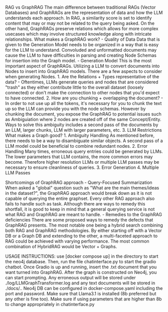 RAG vs GraphRAG
    The main difference between traditional RAGs (Vector Databases) and GraphRAGs are the representation of data and how the LLM understands each approach. In RAG, a similarity score is set to identify content that may or may not be related to the query being asked. On the other hand, GraphRAGs preserve relations which allows for more complex usecases which may involve structured knowledge along with intricate relationships.
What makes a GraphRAG work?
    - Quality of Data
        Data that is given to the Generation Model needs to be organized in a way that is easy for the LLM to understand. Convoluded and unformatted documents may cause the LLM to have difficulties in parsing and creating Node Schemas for insertion into the Graph model.
    - Generation Model
        This is the most important aspect of GraphRAGs. Utilizing a LLM to convert documents into Nodes to insert into GraphRAG models. There are a few aspects to consider when generating Nodes.
            1. Are the Relations + Types representative of the data?
                - Oftentimes, LLMs generate queries and nodes that are considered "trash" as they either contribute little to the overall dataset (loosely connected) or don't make the connection to other nodes that you'd expect to have connected.
            2. How are you chunking + overlapping the document?
                - In order to not use up all the tokens, it's necessary for you to chunk the text up so the LLM can provide you with the node schemas. However by chunking the document, you expose the GraphRAG to potential issues such as Ambiguiation where 2 nodes are created off of the same Concept/Entity. Ways to solve this ambiguity includes a second pass of the documents by an LLM, larger chunks, LLM with larger parameters, etc.
            3. LLM Restrictions
What makes a Graph good?
    1. Ambiguity Handling
        As mentioned before, there needs to be a way to disambiguate similar objects. A second pass of a LLM model could be beneficial to combine redundant nodes.
    2. Error Handling
        Many times, erroneous query entries could be generated by LLMs. The lower parameters that LLM contains, the more common errors may become. Therefore higher resolution LLMs or multiple LLM passes may be necessary to ensure cleanliness of queries.
    3. Error Generation
    4. Multiple LLM Passes

Shortcomings of GraphRAG approach
    - Query-Focused Summarization
        When asked a "global" question such as "What are the main themes/ideas in the dataset?", the GraphRAG approach would break down as it is not capable of querying the entire graphset. Every other RAG approach also fails to handle such as task. Although there are ways to remedy this shortfall, it is good to keep in mind that a general querying service is not what RAG and GraphRAG are meant to handle. 
    - 
Remedies to the GraphRAG deficiencies
    There are some proposed ways to remedy the defects that GraphRAG presents. The most notable one being a hybrid search combining both RAG and GraphRAG methodologies. By either starting off with a Vector DB or a Graph DB and extending to the other, a multi-faceted approach to RAG could be achieved with varying performance. The most common combination of HybridRAG would be Vector + Graphs. 







USAGE INSTRUCTIONS:
    use [docker compose up] in the directory to start the neo4j database. Then, run the file chatinterface.py to start the gradio chatbot. Once Gradio is up and running, insert the .txt document that you want turned into GraphRAG. After the graph is constructed on Neo4j, you can start prompting. Any erroneous output will be stored under ./log/LLMGraphTransformer.log and any text documents will be stored in ./docs/.. Neo4j DB can be configured in docker-compose.yaml including the port and password. Make sure that Llama3.1 is installed (8b preferred but any other is fine too). Make sure if using parameters that are higher than 8b to change appropriately in chatinterface.py